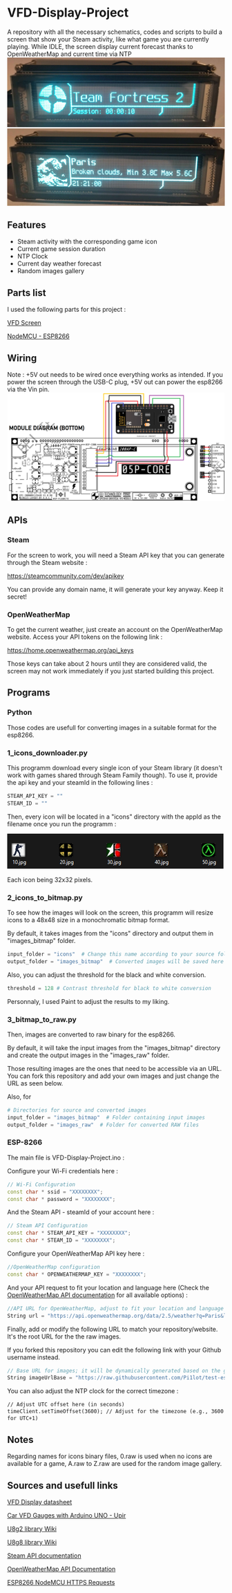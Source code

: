 
# VFD-Display-Project
A repository with all the necessary schematics, codes and scripts to build a screen that show your Steam activity, like what game you are currently playing. While IDLE, the screen display current forecast thanks to OpenWeatherMap and current time via NTP
![Current game](content/current_game.jpg)
![Current weather](content/current_weather.jpg)
## Features
* Steam activity with the corresponding game icon
* Current game session duration
* NTP Clock
* Current day weather forecast
* Random images gallery
## Parts list

I used the following parts for this project :

[VFD Screen](https://fr.aliexpress.com/item/1005004465771709.html)

[NodeMCU - ESP8266](https://www.amazon.fr/gp/product/B07V4KL8CW?ie=UTF8&th=1)
## Wiring

Note : +5V out needs to be wired once everything works as intended. If you power the screen through the USB-C plug, +5V out can power the esp8266 via the Vin pin.
![VFD Screen wiring](content/VFD_Wiring.png)

## APIs
### Steam

For the screen to work, you will need a Steam API key that you can generate through the Steam website :

https://steamcommunity.com/dev/apikey

You can provide any domain name, it will generate your key anyway. Keep it secret!

### OpenWeatherMap

To get the current weather, just create an account on the OpenWeatherMap website. Access your API tokens on the following link :

https://home.openweathermap.org/api_keys

Those keys can take about 2 hours until they are considered valid, the screen may not work immediately if you just started building this project.
## Programs
### Python
Those codes are usefull for converting images in a suitable format for the esp8266.

### 1_icons_downloader.py

This programm download every single icon of your Steam library (it doesn't work with games shared through Steam Family though).
To use it, provide the api key and your steamId in the following lines :
```python
STEAM_API_KEY = ""
STEAM_ID = ""
```
Then, every icon will be located in a "icons" directory with the appId as the filename once you run the programm :

![Icons generation](content/icons_generation.png)

Each icon being 32x32 pixels.

### 2_icons_to_bitmap.py

To see how the images will look on the screen, this programm will resize icons to a 48x48 size in a monochromatic bitmap format.

By default, it takes images from the "icons" directory and output them in "images_bitmap" folder.
```python
input_folder = "icons"  # Change this name according to your source folder
output_folder = "images_bitmap"  # Converted images will be saved here
```
Also, you can adjust the threshold for the black and white conversion.
```python
threshold = 128 # Contrast threshold for black to white conversion
```
Personnaly, I used Paint to adjust the results to my liking.

### 3_bitmap_to_raw.py

Then, images are converted to raw binary for the esp8266. 

By default, it will take the input images from the "images_bitmap" directory and create the output images in the "images_raw" folder.

Those resulting images are the ones that need to be accessible via an URL. You can fork this repository and add your own images and just change the URL as seen below.

Also, for 
```python
# Directories for source and converted images
input_folder = "images_bitmap"  # Folder containing input images
output_folder = "images_raw"  # Folder for converted RAW files
```
### ESP-8266

The main file is VFD-Display-Project.ino :

Configure your Wi-Fi credentials here :
```c++
// Wi-Fi Configuration
const char * ssid = "XXXXXXXX";
const char * password = "XXXXXXXX";
```

And the Steam API - steamId of your account here :

```c++
// Steam API Configuration
const char * STEAM_API_KEY = "XXXXXXXX";
const char * STEAM_ID = "XXXXXXXX";
```
Configure your OpenWeatherMap API key here :

```c++
//OpenWeatherMap configuration
const char * OPENWEATHERMAP_KEY = "XXXXXXXX";
```

And your API request to fit your location and language here (Check the [OpenWeatherMap API documentation](https://openweathermap.org/current) for all available options) :
```c++
//API URL for OpenWeatherMap, adjust to fit your location and language
String url = "https://api.openweathermap.org/data/2.5/weather?q=Paris&lang=fr&units=metric&appid=";
```

Finally, add or modify the following URL to match your repository/website. It's the root URL for the the raw images.

If you forked this repository you can edit the following link with your Github username instead.

```c++
// Base URL for images; it will be dynamically generated based on the game ID
String imageUrlBase = "https://raw.githubusercontent.com/Pi1lot/test-esp8266/main/";
```
You can also adjust the NTP clock for the correct timezone :
```c+
// Adjust UTC offset here (in seconds)
timeClient.setTimeOffset(3600); // Adjust for the timezone (e.g., 3600 for UTC+1)
```
## Notes
Regarding names for icons binary files, 0.raw is used when no icons are available for a game, A.raw to Z.raw are used for the random image gallery.
## Sources and usefull links
[VFD Display datasheet](https://cdn.hackaday.io/files/1916648200152576/EPC-INBN0BV1294UD_SPEC.pdf)

[Car VFD Gauges with Arduino UNO - Upir](https://www.youtube.com/watch?v=Frq_JP1lalE0)

[U8g2 library Wiki](https://github.com/olikraus/u8g2/wiki/)

[U8g8 library Wiki](https://github.com/olikraus/u8g2/wiki/u8x8reference)

[Steam API documentation](https://developer.valvesoftware.com/wiki/Steam_Web_API)

[OpenWeatherMap API Documentation](https://openweathermap.org/current)

[ESP8266 NodeMCU HTTPS Requests](https://randomnerdtutorials.com/esp8266-nodemcu-https-requests/)
